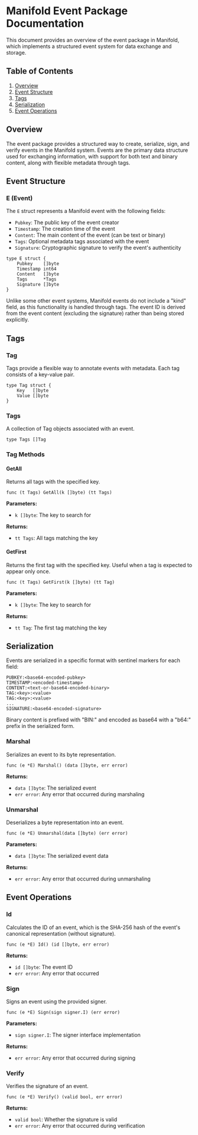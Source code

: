 # Manifold Event Package Documentation

This document provides an overview of the event package in Manifold, which implements a structured event system for data exchange and storage.

## Table of Contents

1. [Overview](#overview)
2. [Event Structure](#event-structure)
3. [Tags](#tags)
4. [Serialization](#serialization)
5. [Event Operations](#event-operations)

## Overview

The event package provides a structured way to create, serialize, sign, and verify events in the Manifold system. Events are the primary data structure used for exchanging information, with support for both text and binary content, along with flexible metadata through tags.

## Event Structure

### E (Event)

The `E` struct represents a Manifold event with the following fields:
- `Pubkey`: The public key of the event creator
- `Timestamp`: The creation time of the event
- `Content`: The main content of the event (can be text or binary)
- `Tags`: Optional metadata tags associated with the event
- `Signature`: Cryptographic signature to verify the event's authenticity

```
type E struct {
    Pubkey    []byte
    Timestamp int64
    Content   []byte
    Tags      *Tags
    Signature []byte
}
```

Unlike some other event systems, Manifold events do not include a "kind" field, as this functionality is handled through tags. The event ID is derived from the event content (excluding the signature) rather than being stored explicitly.

## Tags

### Tag

Tags provide a flexible way to annotate events with metadata. Each tag consists of a key-value pair.

```
type Tag struct {
    Key   []byte
    Value []byte
}
```

### Tags

A collection of Tag objects associated with an event.

```
type Tags []Tag
```

### Tag Methods

#### GetAll

Returns all tags with the specified key.

```
func (t Tags) GetAll(k []byte) (tt Tags)
```

**Parameters:**
- `k []byte`: The key to search for

**Returns:**
- `tt Tags`: All tags matching the key

#### GetFirst

Returns the first tag with the specified key. Useful when a tag is expected to appear only once.

```
func (t Tags) GetFirst(k []byte) (tt Tag)
```

**Parameters:**
- `k []byte`: The key to search for

**Returns:**
- `tt Tag`: The first tag matching the key

## Serialization

Events are serialized in a specific format with sentinel markers for each field:

```
PUBKEY:<base64-encoded-pubkey>
TIMESTAMP:<encoded-timestamp>
CONTENT:<text-or-base64-encoded-binary>
TAG:<key>:<value>
TAG:<key>:<value>
...
SIGNATURE:<base64-encoded-signature>
```

Binary content is prefixed with "BIN:" and encoded as base64 with a "b64:" prefix in the serialized form.

### Marshal

Serializes an event to its byte representation.

```
func (e *E) Marshal() (data []byte, err error)
```

**Returns:**
- `data []byte`: The serialized event
- `err error`: Any error that occurred during marshaling

### Unmarshal

Deserializes a byte representation into an event.

```
func (e *E) Unmarshal(data []byte) (err error)
```

**Parameters:**
- `data []byte`: The serialized event data

**Returns:**
- `err error`: Any error that occurred during unmarshaling

## Event Operations

### Id

Calculates the ID of an event, which is the SHA-256 hash of the event's canonical representation (without signature).

```
func (e *E) Id() (id []byte, err error)
```

**Returns:**
- `id []byte`: The event ID
- `err error`: Any error that occurred

### Sign

Signs an event using the provided signer.

```
func (e *E) Sign(sign signer.I) (err error)
```

**Parameters:**
- `sign signer.I`: The signer interface implementation

**Returns:**
- `err error`: Any error that occurred during signing

### Verify

Verifies the signature of an event.

```
func (e *E) Verify() (valid bool, err error)
```

**Returns:**
- `valid bool`: Whether the signature is valid
- `err error`: Any error that occurred during verification
